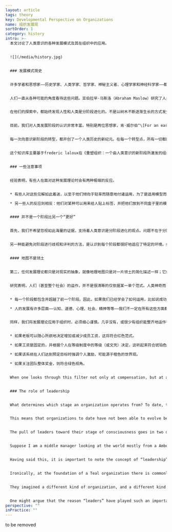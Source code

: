 ```yaml
---
layout: article
tags: theory
key: Developmental Perspective on Organizations
name: 组织发展观
sortOrder: 1
category: history
intro: >-
  本文讨论了人类意识的各种发展模式及其在组织中的应用。


  ![](/media/history.jpg)


  ### 发展模式简史


  许多学者和思想家——历史学家、人类学家、哲学家、神秘主义者、心理学家和神经科学家——都在探讨这样一个问题：*人类是如何从最早的人类意识形式进化到现代这种复杂意识的？*也有人探讨一个相关的问题：*我们今天的人类如何从出生时的相对简单的意识形式进化到成年的完全成熟？*


  人们一直从各种可能的角度看待这些问题。亚伯拉罕·马斯洛（Abraham Maslow）研究了人类需求如何随着人类的旅程而进化，从基本的生理需求到自我实现。其他人则从世界观（Gebser等人）、认知能力（Piaget）、价值观（Graves）、道德发展（Kohlberg、Gilligan）、自我认同（Loevinger）、灵性（Fowler）、领导力（Cook Greuter、Kegan、Torbert）等角度来看待意识发展。


  在他们的探索中，都始终发现人性和人类是分阶段进化的。不是以树木不断逐渐生长的方式发生进化，而是通过突如其来的转型蜕变而进化，就像毛毛虫变成蝴蝶，蝌蚪变成青蛙。


  目前，我们对人类发展阶段的认识非常丰富。特别是两位思想家，肯·威尔伯^\[For an easy introduction: Wilber, Ken. A brief history of everything. Boston: Shambhala Publications, 1996. For a more complete overview: Wilber, Ken. Integral Psychology. Boston: Shambhala Publications, 2000. ] 和珍妮·韦德^\[Wade, Jenny. Changes of Mind: A Holonomic Theory of the Evolution of Consciousness. Albany: State University of New York Press, 1996.]―对所有主要的阶段模型进行了大量的比较和对比，并发现了很强的收敛性。每一个模型都可能着眼于大山的某一面（例如，一个着眼于需求，另一个着眼于认知），但似乎是在看同一座山。虽然他们经常选择不同的名称来指代这些阶段，或者有时会以不同的方式对阶段进行细分或重组，但潜在本质观点是相同的——就像华氏度和摄氏度用不同的标签认识到，水在某一点冻结，在另一点沸腾。这一发展观点已经得到了来自海量数据库的可靠证据支持；Jane Loevinger、Susanne Cook Greuter、Bill Torbert和Robert Kegan以及其他一些学者，已经在不同文化、组织和企业环境中的成千上万人中，成功测试了这个分阶段理论。^\[Laloux, Frederic (2014-02-09). Reinventing Organizations: A Guide to Creating Organizations Inspired by the Next Stage of Human Consciousness (Kindle Location 493-501). Nelson Parker. Kindle Edition.]


  每一次向意识新阶段的转型，都开创了一个人类历史的新纪元。在每一个转型点，所有一切都同时发生变化：社会（从家族到部落再到帝国再到民族国家）；经济（从觅食到园艺、农业和工业化）；权力结构；宗教的作用。只有一个方面还没有得到太多的关注：每当人类意识进入一个新阶段，我们的协作能力也都出现了突破，带来了一种新的组织模式。我们今天所知道的组织仅仅是我们当前世界观、当前发展阶段的表现。每一次，作为一个物种，我们改变了自己对世界的看法时，都创造产生了更强大的组织模式。^\[Laloux, Frederic (2014-02-09). Reinventing Organizations: A Guide to Creating Organizations Inspired by the Next Stage of Human Consciousness (Kindle Locations 476-506). Nelson Parker. Kindle Edition.]


  这个知识库主要基于frederic laloux在《重塑组织：一个由人类意识的新阶段所激发的组织创建指南》的著作内容。在他的书中，Laloux试图对人类组织发展的各个阶段进行分类。他描述这些阶段的方式借鉴了许多组织研究者的经验，包括上面提到的那些，但特别借鉴的是肯·威尔伯和珍妮·韦德的荟萃分析。正如Wilber的（主权）积分理论一样，Laloux的著作和本维基知识库，都用色彩命名了每个发展阶段（彩虹、脉轮）。需要注意的是，虽然这里对阶段的描述通常与（主权）积分理论相一致，但可能并不总是完全一致。


  ### 一些注意事项


  经验表明，有些人在面对这种发展理论时会有两种极端的反应。


  * 有些人对这些见解如此着迷，以至于他们倾向于轻率而随意地付诸运用，为了是适用模型而过分简化了现实。

  * 另一些人的反应则相反：他们对某种可以用来给人贴上标签，并把他们放到不同盒子里的模型感到非常不舒服，以至于他们拒绝接受人类进化可以被分为发展阶段之类的观点。他们认为这种分阶段的概念是精英主义，意味着某些人在某种程度上比其他人更好。


  #### 并不是一个阶段比另一个“更好”


  首先，我们不希望忽视如此海量的证据，支持着人类意识是分阶段进化的观点。问题不在于分阶段是否是个事实，而在于我们如何看待阶段。当我们认为后期阶段一定比早期阶段“更好”时，我们就会陷入困境；一个更有效的解释是，后期阶段只是处理世界的“更复杂”方式。例如，一个从本着多元绿色运作的人，可能有能力整合人们互相冲突的观点，而依据冲动红色运作的人很可能无法做到这个。同时，每个层面都有自己的光影，有自己健康不健康的表达。例如，橙色的现代性，尽管带来很多促进生命的进步，但是也以一种以前阶段所无法做到的方式和规模改变（破坏）了地球。


  另一种能避免对阶段进行歧视和评判的方法，是认识到每个阶段都很好地适应了特定的环境。如果我们陷入了一场内战，暴徒袭击我们的房子，冲动的红色将是用来思考和行动的最佳模式，可以更有效的保卫自己。另一方面，在后工业社会的和平时期，红色的功能就不如某些后期阶段有用。^\[Laloux, Frederic (2014-02-09). Reinventing Organizations: A Guide to Creating Organizations Inspired by the Next Stage of Human Consciousness (Kindle Locations 996-1004). Nelson Parker. Kindle Edition.]


  #### 地图不是领土


  第二，任何发展理论都只是对现实的抽象，就像地理地图只是对一片领土的简化描述一样；它给我们提供了一些区分方式，帮助我们去理解复杂而潜在的现实，但它不能声称提供了对现实的全面描绘。关键是要把这些模型作为有用的指南，帮助我们更丰富地了解生命的非凡复杂性。


  研究表明，人们（甚至整个社会）的运作，并不是很清晰的仅依据某一单个范式。人类神奇而复杂，不能被简化为单一的阶段：


  * 每一个阶段都包含并超越了前一个阶段。因此，如果我们已经学会了如何运用，比如说成功导向的橙色，但仍然有能力在适当的时候，兼用墨守成规的琥珀色或冲动的红色作出反应。反之也可能：如果（红-橙的）我们被一群依据后期模式运作的人包围，比如说多元化的绿色，我们可以暂时表现出绿色行为，尽管我们的意识还没有融合到这个阶段。

  * 人的发展有许多层面——认知、道德、心理、社会、精神等等——我们不一定在所有这些方面都以同样的速度成长。例如，我们可能已经将橙色认知内化，并正在经营一家创新企业。但在精神层面，我们却依然信奉琥珀色基督教原教旨主义信仰。^\[Laloux, Frederic (2014-02-09). Reinventing Organizations: A Guide to Creating Organizations Inspired by the Next Stage of Human Consciousness (Kindle Location 1009-1016). Nelson Parker. Kindle Edition.]


  同样，我们将发展理论应用于组织时，必须细心谨慎。几乎没有，或很少有组织能整齐地运作于某单一阶段。但是，如果我们观察一个组织的结构及其实践流程，以及它的文化元素，我们就可以大体上看出这些特征萌芽于何种的世界观。让我们以薪酬为主题来说明这一点：


  * 如果老板可以随心所欲地决定增加或减少成员工资，这将符合红色范式。

  * 如果工资是固定的，并根据个人在等级制度中的等级（或文凭）决定，这听起来符合琥珀色的观点。

  * 如果该系统在人们达到预定目标时强调个人激励，可能源于橙色的世界观。

  * 如果关注团队整体奖金，则符合绿色视角。


  When one looks through this filter not only at compensation, but at all the structure, practices, and culture of an organization, one generally finds that they are not scattered randomly among the stages and colors, but cluster around a center of gravity, a stage that defines most practices of the organization.


  ### The role of leadership


  What determines which stage an organization operates from? To date, the answer has been - the stage through which its leadership tends to look at the world . Consciously or unconsciously, leaders put in place organizational structures, practices, and cultures that make sense to them, that correspond to their way of dealing with the world.


  This means that organizations to date have not been able to evolve beyond its leadership’s stage of development. The practice of defining a set of shared values and a mission statement provides a good illustration. Because this practice is in good currency, leaders in Orange Organizations increasingly feel obliged to have a task force come up with some values and a mission statement. But looking to values and mission statements to inform decisions only makes sense as of the Green paradigm. In Orange, the yardstick for decisions is success: Let’s go with what will deliver top- or bottom-line results. In Orange organization’s, leadership might pay lip service to the values; but when the rubber hits the road and leaders have to choose between profits and values, they will predictably go for the former. They cannot uphold a practice and a culture (in this case, a values-driven culture) that stems from a later stage of development.


  The pull of leaders toward their stage of consciousness goes in two directions: they can pull “back” practices from later stages (rendering them ineffective as in the previous example), but they can also exert a strong pull “forward.” The structure, practices, and culture they put in place can help employees adopt behaviors of more complex paradigms that they as individuals have not yet fully integrated.


  Suppose I am a middle manager looking at the world mostly from a Amber perspective. My natural style with my subordinates would be to interact in very hierarchical ways, telling them exactly what they need to do and how they need to do it. Now let’s say I work in a Green Organization, where my leaders urge me to empower employees that work for me. All around me I see other managers giving their subordinates lots of leeway. Twice a year, I receive 360-degree feedback, including from my direct reports, telling me how well I’m doing on empowerment (which can affect my bonus); every six months, I’m asked to sit down with my team and discuss how well we are doing in living company values (which include empowerment). Within such a strong context of Green culture and practices, I’m likely to espouse some Green management skills and behaviors. The context has pulled me up, leading me to operate in more complex ways than I would if left to my own devices. And just perhaps, over time, when I’m ready for it, the context will help me grow and genuinely integrate into that paradigm.^\[Laloux, Frederic (2014-02-09). Reinventing Organizations: A Guide to Creating Organizations Inspired by the Next Stage of Human Consciousness (Kindle Location 1068-1076). Nelson Parker. Kindle Edition.]


  Having said this, it is important to note the concept of “leadership” is different in Teal. While earlier stages of organizational development relied fundamentally on a hierarchical power structure, with someone clearly “in charge”, Teal rejects the notion of a fixed hierarchy. The Teal organization is self-organizing and self-managing.


  Ironically, at the foundation of a Teal organization there is commonly a strong leader who, sensing the potential, initiates the sharing of power: Jean-Francois Zobrist at FAVI, Chris Rufer at Morning Star, and Jos de Blok at Buurtzorg are good examples.


  They imagined a different kind of organization, and a different kind of leadership: a leadership that is distributed, emergent and unpredictable. Anyone can lead—subject to an advice process—based on opportunity, circumstance and/or imagination.


  One might argue that the reason “leaders” have played such an important role in Teal organizations to date is because these organizations (and we as a civilization) are making a transition from earlier stages reliant on the traditional type of leader. Perhaps in the not too distant future, Teal organizations will fully and truly emerge without assistance from a single or small group of enlightened individuals.
perspective: ""
inPractice: ""
---
```

to be removed